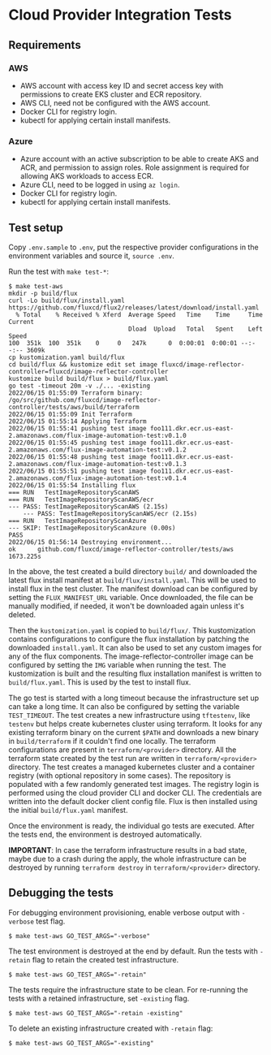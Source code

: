 # Cloud Provider Integration Tests

## Requirements

### AWS

- AWS account with access key ID and secret access key with permissions to
    create EKS cluster and ECR repository.
- AWS CLI, need not be configured with the AWS account.
- Docker CLI for registry login.
- kubectl for applying certain install manifests.

### Azure

- Azure account with an active subscription to be able to create AKS and ACR,
    and permission to assign roles. Role assignment is required for allowing AKS
    workloads to access ECR.
- Azure CLI, need to be logged in using `az login`.
- Docker CLI for registry login.
- kubectl for applying certain install manifests.

## Test setup

Copy `.env.sample` to `.env`, put the respective provider configurations in the
environment variables and source it, `source .env`.

Run the test with `make test-*`:

```console
$ make test-aws
mkdir -p build/flux
curl -Lo build/flux/install.yaml https://github.com/fluxcd/flux2/releases/latest/download/install.yaml
  % Total    % Received % Xferd  Average Speed   Time    Time     Time  Current
                                 Dload  Upload   Total   Spent    Left  Speed
100  351k  100  351k    0     0   247k      0  0:00:01  0:00:01 --:--:-- 3609k
cp kustomization.yaml build/flux
cd build/flux && kustomize edit set image fluxcd/image-reflector-controller=fluxcd/image-reflector-controller
kustomize build build/flux > build/flux.yaml
go test -timeout 20m -v ./... -existing
2022/06/15 01:55:09 Terraform binary:  /go/src/github.com/fluxcd/image-reflector-controller/tests/aws/build/terraform
2022/06/15 01:55:09 Init Terraform
2022/06/15 01:55:14 Applying Terraform
2022/06/15 01:55:41 pushing test image foo111.dkr.ecr.us-east-2.amazonaws.com/flux-image-automation-test:v0.1.0
2022/06/15 01:55:45 pushing test image foo111.dkr.ecr.us-east-2.amazonaws.com/flux-image-automation-test:v0.1.2
2022/06/15 01:55:48 pushing test image foo111.dkr.ecr.us-east-2.amazonaws.com/flux-image-automation-test:v0.1.3
2022/06/15 01:55:51 pushing test image foo111.dkr.ecr.us-east-2.amazonaws.com/flux-image-automation-test:v0.1.4
2022/06/15 01:55:54 Installing flux
=== RUN   TestImageRepositoryScanAWS
=== RUN   TestImageRepositoryScanAWS/ecr
--- PASS: TestImageRepositoryScanAWS (2.15s)
    --- PASS: TestImageRepositoryScanAWS/ecr (2.15s)
=== RUN   TestImageRepositoryScanAzure
--- SKIP: TestImageRepositoryScanAzure (0.00s)
PASS
2022/06/15 01:56:14 Destroying environment...
ok      github.com/fluxcd/image-reflector-controller/tests/aws  1673.225s
```

In the above, the test created a build directory `build/` and downloaded the
latest flux install manifest at `build/flux/install.yaml`. This will be used to
install flux in the test cluster. The manifest download can be configured by
setting the `FLUX_MANIFEST_URL` variable. Once downloaded, the file can be
manually modified, if needed, it won't be downloaded again unless it's deleted.

Then the `kustomization.yaml` is copied to `build/flux/`. This kustomization
contains configurations to configure the flux installation by patching the 
downloaded `install.yaml`. It can also be used to set any custom images for any
of the flux components. The image-reflector-controller image can be configured
by setting the `IMG` variable when running the test. The kustomization is built
and the resulting flux installation manifest is written to `build/flux.yaml`.
This is used by the test to install flux.

The go test is started with a long timeout because the infrastructure set up
can take a long time. It can also be configured by setting the variable
`TEST_TIMEOUT`. The test creates a new infrastructure using `tftestenv`, like
`testenv` but helps create kubernetes cluster using terraform. It looks for any
existing terraform binary on the current `$PATH` and downloads a new binary in
`build/terraform` if it couldn't find one locally.
The terraform configurations are present in `terraform/<provider>` directory.
All the terraform state created by the test run are written in
`terraform/<provider>` directory. The test creates a managed kubernetes cluster
and a container registry (with optional repository in some cases). The
repository is populated with a few randomly generated test images. The registry
login is performed using the cloud provider CLI and docker CLI. The credentials
are written into the default docker client config file. Flux is then installed
using the initial `build/flux.yaml` manifest.

Once the environment is ready, the individual go tests are executed. After the
tests end, the environment is destroyed automatically.

**IMPORTANT**: In case the terraform infrastructure results in a bad state,
maybe due to a crash during the apply, the whole infrastructure can be destroyed
by running `terraform destroy` in `terraform/<provider>` directory.

## Debugging the tests

For debugging environment provisioning, enable verbose output with `-verbose`
test flag.

```console
$ make test-aws GO_TEST_ARGS="-verbose"
```

The test environment is destroyed at the end by default. Run the tests with
`-retain` flag to retain the created test infrastructure.

```console
$ make test-aws GO_TEST_ARGS="-retain"
```

The tests require the infrastructure state to be clean. For re-running the tests
with a retained infrastructure, set `-existing` flag.

```console
$ make test-aws GO_TEST_ARGS="-retain -existing"
```

To delete an existing infrastructure created with `-retain` flag:

```console
$ make test-aws GO_TEST_ARGS="-existing"
```
